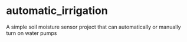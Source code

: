 # automatic_irrigation
A simple soil moisture sensor project that can automatically or manually turn on water pumps

